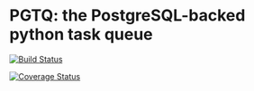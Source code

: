 # PGTQ: the PostgreSQL-backed python task queue

[![Build Status](https://travis-ci.org/DanielCollins/pgtq.svg?branch=master)](https://travis-ci.org/DanielCollins/pgtq)

[![Coverage Status](https://coveralls.io/repos/github/DanielCollins/pgtq/badge.svg?branch=master)](https://coveralls.io/github/DanielCollins/pgtq?branch=master)
